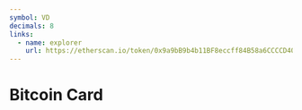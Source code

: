 ```yaml
---
symbol: VD
decimals: 8
links:
  - name: explorer
    url: https://etherscan.io/token/0x9a9bB9b4b11BF8eccff84B58a6CCCCD4058A7f0D
---
```


# Bitcoin Card
